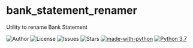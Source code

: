 # bank_statement_renamer
Utility to rename Bank Statement

![Author](https://img.shields.io/badge/author-littinrajan-blue)
![License](https://img.shields.io/github/license/littinrajan/bank_statement_renamer)
![Issues](https://img.shields.io/github/issues/littinrajan/bank_statement_renamer)
![Stars](https://img.shields.io/github/stars/littinrajan/bank_statement_renamer)
[![made-with-python](https://img.shields.io/badge/Made%20with-Python-1f425f.svg)](https://www.python.org/)
[![Python 3.7](https://img.shields.io/badge/python-3.7-blue.svg)](https://www.python.org/downloads/release/python-370/)
